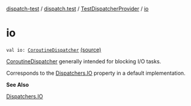 [dispatch-test](../../index.md) / [dispatch.test](../index.md) / [TestDispatcherProvider](index.md) / [io](./io.md)

# io

`val io: `[`CoroutineDispatcher`](https://kotlin.github.io/kotlinx.coroutines/kotlinx-coroutines-core/kotlinx.coroutines/-coroutine-dispatcher/index.html) [(source)](https://github.com/RBusarow/Dispatch/tree/master/dispatch-test/src/main/java/dispatch/test/TestDispatcherProvider.kt#L44)

[CoroutineDispatcher](https://kotlin.github.io/kotlinx.coroutines/kotlinx-coroutines-core/kotlinx.coroutines/-coroutine-dispatcher/index.html) generally intended for blocking I/O tasks.

Corresponds to the [Dispatchers.IO](https://kotlin.github.io/kotlinx.coroutines/kotlinx-coroutines-core/kotlinx.coroutines/-dispatchers/-i-o.html) property in a default implementation.

**See Also**

[Dispatchers.IO](https://kotlin.github.io/kotlinx.coroutines/kotlinx-coroutines-core/kotlinx.coroutines/-dispatchers/-i-o.html)

